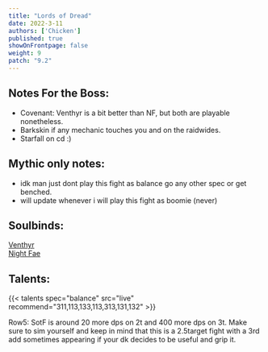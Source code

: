 ```yaml
---
title: "Lords of Dread"
date: 2022-3-11
authors: ['Chicken']
published: true
showOnFrontpage: false
weight: 9
patch: "9.2"
---
```



## Notes For the Boss:
- Covenant: Venthyr is a bit better than NF, but both are playable nonetheless.
- Barkskin if any mechanic touches you and on the raidwides.
- Starfall on cd :)

## Mythic only notes:
- idk man just dont play this fight as balance go any other spec or get benched.
- will update whenever i will play this fight as boomie (never)

## Soulbinds:
[Venthyr](https://ptr.wowhead.com/soulbind-calc/venthyr/theotar-the-mad-duke/druid/AwCWZb4CBTUgChU1ygoTBTWHChUy5AolMuIKIwUySQoVMj8KNXYACg)
<br>[Night Fae](https://ptr.wowhead.com/soulbind-calc/night-fae/dreamweaver/druid/AwCZbr4CBTXKCiU1IAoTBTXGChUy5AolMuIKIgUySQoldgAK)


## Talents:

{{< talents spec="balance" src="live" recommend="311,113,133,113,313,131,132" >}}

Row5: SotF is around 20 more dps on 2t and 400 more dps on 3t. Make sure to sim yourself and keep in mind that this is a 2.5target fight with a 3rd add sometimes appearing if your dk decides to be useful and grip it.

